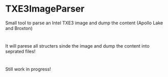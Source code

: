 # TXE3ImageParser
Small tool to parse an Intel TXE3 image and dump the content (Apollo Lake and Broxton)

#
It will parese all structers sinde the image and dump the content into seprated files!

#
Still work in progress!
